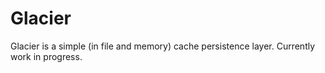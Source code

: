 # Glacier

Glacier is a simple (in file and memory) cache persistence layer. Currently work in progress.
